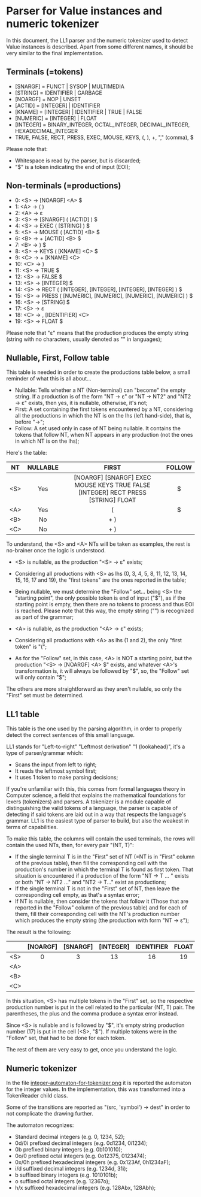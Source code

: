 # Parser for Value instances and numeric tokenizer

In this document, the LL1 parser and the numeric tokenizer used to detect Value instances is described.
Apart from some different names, it should be very similar to the final implementation.



## Terminals (=tokens)

- [SNARGF] = FUNCT | SYSOP | MULTIMEDIA
- [STRING] = IDENTIFIER | GARBAGE
- [NOARGF] = NOP | UNSET
- [ACTID] = [INTEGER] | IDENTIFIER
- [KNAME] = [INTEGER] | IDENTIFIER | TRUE | FALSE
- [NUMERIC] = [INTEGER] | FLOAT
- [INTEGER] = BINARY\_INTEGER, OCTAL\_INTEGER, DECIMAL\_INTEGER, HEXADECIMAL\_INTEGER
- TRUE, FALSE, RECT, PRESS, EXEC, MOUSE, KEYS, (, ), +, "," (comma), $


Please note that:

- Whitespace is read by the parser, but is discarded;
- "$" is a token indicating the end of input (EOI);



## Non-terminals (=productions)


- 0: \<S\> &rarr; [NOARGF] \<A\> $
- 1: \<A\> &rarr; ( )
- 2: \<A\> &rarr; &epsilon;
- 3: \<S\> &rarr; [SNARGF] ( [ACTID] ) $
- 4: \<S\> &rarr; EXEC ( [STRING] ) $
- 5: \<S\> &rarr; MOUSE ( [ACTID] \<B\> $
- 6: \<B\> &rarr; + [ACTID] \<B\> $
- 7: \<B\> &rarr; ) $
- 8: \<S\> &rarr; KEYS ( [KNAME] \<C\> $
- 9: \<C\> &rarr; + [KNAME] \<C\>
- 10: \<C\> &rarr; )
- 11: \<S\> &rarr; TRUE $
- 12: \<S\> &rarr; FALSE $
- 13: \<S\> &rarr; [INTEGER] $
- 14: \<S\> &rarr; RECT ( [INTEGER], [INTEGER], [INTEGER], [INTEGER] ) $
- 15: \<S\> &rarr; PRESS ( [NUMERIC], [NUMERIC], [NUMERIC], [NUMERIC] ) $
- 16: \<S\> &rarr; [STRING] $
- 17: \<S\> &rarr; &epsilon;
- 18: \<C\> &rarr; , [IDENTIFIER] \<C\>
- 19: \<S\> &rarr; FLOAT $



Please note that "&epsilon;" means that the production produces the empty string (string with no characters, usually denoted as "" in languages);





## Nullable, First, Follow table

This table is needed in order to create the productions table below, a small reminder of what this is all about...

- Nullable: Tells whether a NT (Non-terminal) can "become" the empty string. If a production is of the form "NT &rarr; &epsilon;" or "NT &rarr; NT2" and "NT2 &rarr; &epsilon;" exists, then yes, it is nullable, otherwise, it's not;
- First: A set containing the first tokens encountered by a NT, considering all the productions in which the NT is on the lhs (left hand-side), that is, before \"&rarr;\";
- Follow: A set used only in case of NT being nullable. It contains the tokens that follow NT, when NT appears in any production (not the ones in which NT is on the lhs);

Here's the table:

 NT | NULLABLE | FIRST | FOLLOW
:--:|:--------:|:-----:|:-------:
\<S\> | Yes | \[NOARGF\] \[SNARGF\] EXEC MOUSE KEYS TRUE FALSE [INTEGER] RECT PRESS [STRING] FLOAT | $
\<A\> | Yes | (   | $
\<B\> |  No | + ) |
\<C\> |  No | + ) |


To understand, the \<S\> and \<A\> NTs will be taken as examples, the rest is no-brainer once the logic is understood.

- \<S\> is nullable, as the production "\<S\> &rarr; &epsilon;" exists;

- Considering all productions with \<S\> as lhs (0, 3, 4, 5, 8, 11, 12, 13, 14, 15, 16, 17 and 19), the "first tokens" are the ones reported in the table;

- Being nullable, we must determine the "Follow" set... being \<S\> the "starting point", the only possible token is end of input ("\$"), as if the starting point is empty, then there are no tokens to process and thus EOI is reached. Please note that this way, the empty string ("") is recognized as part of the grammar;

- \<A\> is nullable, as the production "\<A\> &rarr; &epsilon;" exists;

- Considering all productions with \<A\> as lhs (1 and 2), the only "first token" is "(";

- As for the "Follow" set, in this case, \<A\> is NOT a starting point, but the production "\<S\> &rarr; [NOARGF] \<A\> \$" exists, and whatever \<A\>'s transformation is, it will always be followed by \"\$\", so, the "Follow" set will only contain \"\$\";

The others are more straightforward as they aren't nullable, so only the "First" set must be determined.



## LL1 table

This table is the one used by the parsing algorithm, in order to properly detect the correct sentences of this small language.

LL1 stands for "Left-to-right" "Leftmost derivation" "1 (lookahead)", it's a type of parser/grammar which:

- Scans the input from left to right;
- It reads the leftmost symbol first;
- It uses 1 token to make parsing decisions;


If you're unfamiliar with this, this comes from formal languages theory in Computer science, a field that explains the mathematical foundations for lexers (tokenizers) and parsers.
A tokenizer is a module capable of distinguishing the valid tokens of a language, the parser is capable of detecting if said tokens are laid out in a way that respects the language's grammar.
LL1 is the easiest type of parser to build, but also the weakest in terms of capabilities.


To make this table, the columns will contain the used terminals, the rows will contain the used NTs, then, for every pair "(NT, T)":

- If the single terminal T is in the "First" set of NT (=NT is in "First" column of the previous table), then fill the corresponding cell with the production's number in which the terminal T is found as first token. That situation is encountered if a production of the form "NT &rarr; T ... " exists or both "NT &rarr; NT2 ..." and "NT2 &rarr; T..." exist as productions;
- If the single terminal T is not in the "First" set of NT, then leave the corresponding cell empty, as that's a syntax error;
- If NT is nullable, then consider the tokens that follow it (Those that are reported in the "Follow" column of the previous table) and for each of them, fill their corresponding cell with the NT's production number which produces the empty string (the production with form "NT &rarr; &epsilon;");


The result is the following:


|     | \[NOARGF\] | \[SNARGF\] | [INTEGER] | IDENTIFIER | FLOAT | KEYS | MOUSE | EXEC | ( |  , |  ) | + | TRUE | FALSE | RECT | PRESS | GARBAGE | \$
:----:|:----------:|:----------:|:---------:|:----------:|:-----:|:----:|:-----:|:----:|:-:|:--:|:--:|:-:|:----:|:-----:|:----:|:-----:|:-------:|:---:
\<S\> |          0 |          3 |        13 |         16 |    19 |    8 |     5 |    4 |   |    |    |   |   11 |    12 |   14 |    15 |      16 | 17
\<A\> |            |            |           |            |       |      |       |      | 1 |    |    |   |      |       |      |       |         |  2
\<B\> |            |            |           |            |       |      |       |      |   |    |  7 | 6 |      |       |      |       |         |
\<C\> |            |            |           |            |       |      |       |      |   | 18 | 10 | 9 |      |       |      |       |         |


In this situation, \<S\> has multiple tokens in the "First" set, so the respective production number is put in the cell related to the particular (NT, T) pair. The parentheses, the plus and the comma produce a syntax error instead.

Since \<S\> is nullable and is followed by \"\$\", it's empty string production number (17) is put in the cell (\<S\>, "\$"). If multiple tokens were in the "Follow" set, that had to be done for each token.

The rest of them are very easy to get, once you understand the logic.



## Numeric tokenizer


In the file [integer-automaton-for-tokenizer.png](integer-automaton-for-tokenizer.png) it is reported the automaton for the integer values.
In the implementation, this was transformed into a TokenReader child class.

Some of the transitions are reported as "(src, 'symbol') -> dest" in order to not complicate the drawing further.


The automaton recognizes:

- Standard decimal integers (e.g. 0, 1234, 52);
- 0d/0i prefixed decimal integers (e.g. 0d1234, 0i1234);
- 0b prefixed binary integers (e.g. 0b101010);
- 0o/0 prefixed octal integers (e.g. 0o12375, 0123474);
- 0x/0h prefixed hexadecimal integers (e.g. 0x123Af, 0h1234aF);
- i/d suffixed decimal integers (e.g. 1234d, 31i);
- b suffixed binary integers (e.g. 1010101b);
- o suffixed octal integers (e.g. 12367o);
- h/x suffixed hexadecimal integers (e.g. 128Abx, 128Abh);